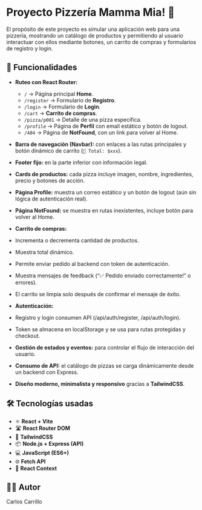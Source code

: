 # Proyecto Pizzería Mamma Mia! 🍕

El propósito de este proyecto es simular una aplicación web para una pizzería, mostrando un catálogo de productos y permitiendo al usuario interactuar con ellos mediante botones, un carrito de compras y formularios de registro y login.

## 🚀 Funcionalidades

- **Ruteo con React Router:**  
  - `/` → Página principal **Home**.  
  - `/register` → Formulario de **Registro**.  
  - `/login` → Formulario de **Login**.  
  - `/cart` → **Carrito de compras**.  
  - `/pizza/p001` → Detalle de una pizza específica.  
  - `/profile` → Página de **Perfil** con email estático y botón de logout.  
  - `/404` → Página de **NotFound**, con un link para volver al Home.  

- **Barra de navegación (Navbar):** con enlaces a las rutas principales y botón dinámico de carrito (`🛒 Total: $xxx`).  
- **Footer fijo:** en la parte inferior con información legal.  
- **Cards de productos:** cada pizza incluye imagen, nombre, ingredientes, precio y botones de acción.  
- **Página Profile:** muestra un correo estático y un botón de logout (aún sin lógica de autenticación real).  
- **Página NotFound:** se muestra en rutas inexistentes, incluye botón para volver al Home.  
- **Carrito de compras:** 
- Incrementa o decrementa cantidad de productos.
- Muestra total dinámico.
- Permite enviar pedido al backend con token de autenticación.
- Muestra mensajes de feedback (“✅ Pedido enviado correctamente!” o errores).
- El carrito se limpia solo después de confirmar el mensaje de éxito.
- **Autenticación:**
- Registro y login consumen API (/api/auth/register, /api/auth/login).
- Token se almacena en localStorage y se usa para rutas protegidas y checkout.
- **Gestión de estados y eventos:** para controlar el flujo de interacción del usuario.  
- **Consumo de API:** el catálogo de pizzas se carga dinámicamente desde un backend con Express.  
- **Diseño moderno, minimalista y responsivo** gracias a **TailwindCSS**.  

## 🛠️ Tecnologías usadas

- ⚛️ **React + Vite**  
- 🛣️ **React Router DOM**  
- 🎨 **TailwindCSS**  
- 📦 **Node.js + Express (API)**  
- 💻 **JavaScript (ES6+)**  
- 🌐 **Fetch API**
- 🔄 **React Context** 

## 👨‍💻 Autor

Carlos Carrillo